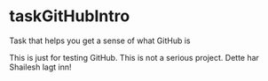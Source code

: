 # taskGitHubIntro
Task that helps you get a sense of what GitHub is

This is just for testing GitHub.
This is not a serious project.
Dette har Shailesh lagt inn!
